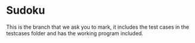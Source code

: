 # Sudoku
This is the branch that we ask you to mark, it includes the test cases in the testcases folder and has the working program included.
